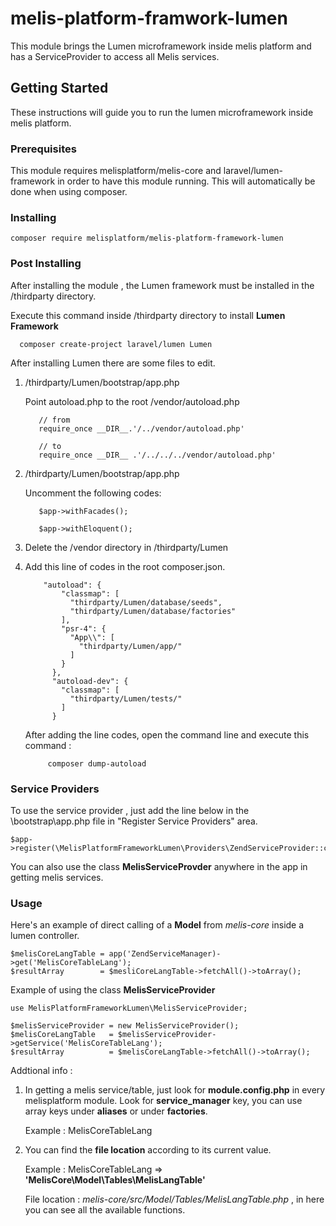 # melis-platform-framwork-lumen

This module brings the Lumen microframework inside melis platform and has a ServiceProvider to access all Melis services.

## Getting Started

These instructions will guide you to run the lumen microframework inside melis platform.

### Prerequisites

This module requires melisplatform/melis-core and laravel/lumen-framework in order to have this module running. This will automatically be done when using composer.
 
### Installing

```
composer require melisplatform/melis-platform-framework-lumen
```

### Post Installing

After installing the module , the Lumen framework must be installed in the /thirdparty directory.

Execute this command inside /thirdparty directory to install **Lumen Framework**

```
  composer create-project laravel/lumen Lumen
```

After installing Lumen there are some files to edit. 

1.  /thirdparty/Lumen/bootstrap/app.php

    Point autoload.php to the root /vendor/autoload.php
    ```
       // from 
       require_once __DIR__.'/../vendor/autoload.php'
       
       // to 
       require_once __DIR__ .'/../../../vendor/autoload.php'
    ```
    
2. /thirdparty/Lumen/bootstrap/app.php

   Uncomment the following codes:
   ```
      $app->withFacades();
      
      $app->withEloquent();
   ```
   
3. Delete the /vendor directory in /thirdparty/Lumen

4. Add this line of codes in the root composer.json.

    ```
        "autoload": {
            "classmap": [
              "thirdparty/Lumen/database/seeds",
              "thirdparty/Lumen/database/factories"
            ],
            "psr-4": {
              "App\\": [
                "thirdparty/Lumen/app/"
              ]
            }
          },
          "autoload-dev": {
            "classmap": [
              "thirdparty/Lumen/tests/"
            ]
          }
    ```
    
   After adding the line codes, open the command line and execute this command :
   
   ```
        composer dump-autoload
   ```
    


### Service Providers

To use the service provider , just add the line below in the \bootstrap\app.php file in "Register Service Providers" area.
```
$app->register(\MelisPlatformFrameworkLumen\Providers\ZendServiceProvider::class)
```

You can also use the class **MelisServiceProvder**  anywhere in the app in getting melis services.

### Usage

Here's an example of direct calling of a **Model** from *melis-core* inside a lumen controller.

```
$melisCoreLangTable = app('ZendServiceManager)->get('MelisCoreTableLang');
$resultArray        = $mesliCoreLangTable->fetchAll()->toArray();
```

Example of using the class **MelisServiceProvider**

```
use MelisPlatformFrameworkLumen\MelisServiceProvider;

$melisServiceProvider = new MelisServiceProvider();
$melisCoreLangTable   = $melisServiceProvider->getService('MelisCoreTableLang');
$resultArray          = $melisCoreLangTable->fetchAll()->toArray();
```

Addtional info :

1. In getting a melis service/table, just look for **module.config.php** in every melisplatform module. Look for **service_manager** key, you can use array keys under **aliases** or under **factories**.

    Example : MelisCoreTableLang

2. You can find the **file location** according to its current value.
    
    Example : MelisCoreTableLang => **'MelisCore\Model\Tables\MelisLangTable'**
    
    File location : *melis-core/src/Model/Tables/MelisLangTable.php* , in here you can see all the available functions.




